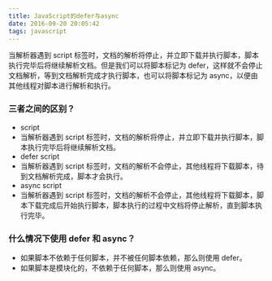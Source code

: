 ```yaml
---
title: JavaScript的defer与async
date: 2016-09-20 20:05:42
tags: javascript
---
```



当解析器遇到 script 标签时，文档的解析将停止，并立即下载并执行脚本，脚本执行完毕后将继续解析文档。但是我们可以将脚本标记为 defer，这样就不会停止文档解析，等到文档解析完成才执行脚本，也可以将脚本标记为 async，以便由其他线程对脚本进行解析和执行。

<!-- more -->

### 三者之间的区别？
* script
 * 当解析器遇到 script 标签时，文档的解析将停止，并立即下载并执行脚本，脚本执行完毕后将继续解析文档。
* defer script
 * 当解析器遇到 script 标签时，文档的解析不会停止，其他线程将下载脚本，待到文档解析完成，脚本才会执行。
* async script
 * 当解析器遇到 script 标签时，文档的解析不会停止，其他线程将下载脚本，脚本下载完成后开始执行脚本，脚本执行的过程中文档将停止解析，直到脚本执行完毕。
### 什么情况下使用 defer 和 async？
* 如果脚本不依赖于任何脚本，并不被任何脚本依赖，那么则使用 defer。
* 如果脚本是模块化的，不依赖于任何脚本，那么则使用 async。


